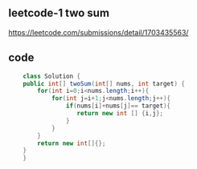 ## leetcode-1 two sum 

https://leetcode.com/submissions/detail/1703435563/


## code 

```java 
    class Solution {
    public int[] twoSum(int[] nums, int target) {
        for(int i=0;i<nums.length;i++){
            for(int j=i+1;j<nums.length;j++){
                if(nums[i]+nums[j]== target){
                   return new int [] {i,j};
                }
            }
        }
        return new int[]{};
    }
    }
